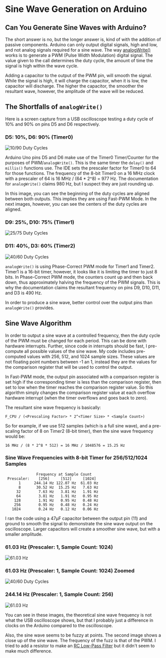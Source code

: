 <!--
Syntax for GitHub markdown
https://docs.github.com/en/get-started/writing-on-github/getting-started-with-writing-and-formatting-on-github/basic-writing-and-formatting-syntax
-->

# Sine Wave Generation on Arduino

## Can You Generate Sine Waves with Arduino?

The short answer is no, but the longer answer is, kind of with the
addition of passive components. Arduino can only output digital
signals, high and low, and not analog signals required for a sine
wave. The way
[analogWrite()](https://cdn.arduino.cc/reference/en/language/functions/analog-io/analogwrite/)
works is to generate a PWM (Pulse Width Modulation) digital
signal. The value given to the call determines the duty cycle, the
amount of time the signal is high within the wave cycle.

Adding a capacitor to the output of the PWM pin, will smooth the
signal. While the signal is high, it will charge the capacitor, when
it is low, the capacitor will discharge. The higher the capacitor, the
smoother the resultant wave, however, the amplitude of the wave will
be reduced.

## The Shortfalls of `analogWrite()`

Here is a screen capture from a USB oscilloscope testing a duty
cycle of 10% and 90% on pins D5 and D6 respectively.

### D5: 10%, D6: 90% (Timer0)

![10/90 Duty Cycles](images/AnalogWrite1090_DutyCycle.png "10/90% Duty Cycles")

Arduino Uno pins D5 and D6 make use of the Timer0 Timer/Counter for
the purposes of PWM/`analogWrite()`. This is the same timer the
`delay()` and `millis()` functions use.  The IDE sets the prescaler
factor for Timer0 to 64 for those functions. The frequency of the
8-bit Timer0 on a 16 MHz clock with a prescaler of 64 is
16 MHz / (64 * 2^8) = 977 Hz. The documentation for `analogWrite()`
claims 980 Hz, but I suspect they are just rounding up.

In this image, you can see the beginning of the duty cycles are aligned
between both outputs. This implies they are using Fast-PWM Mode. In the next
images, however, you can see the centers of the duty cycles are aligned.

### D9: 25%, D10: 75% (Timer1)
![25/75 Duty Cycles](images/AnalogWrite2575_DutyCycle_PhaseCorrect.png "25/75% Duty Cycles")

### D11: 40%, D3: 60% (Timer2)
![40/60 Duty Cycles](images/AnalogWrite4060_DutyCycle_PhaseCorrect.png "40/60% Duty Cycles")

`analogWrite()` is using Phase-Correct PWM mode for Timer1 and
Timer2. Timer1 is a 16-bit timer, however, it looks like it is
limiting the timer to just 8 bits. In Phase-Correct PWM mode, the
counters count up and then back down, thus approximately halving the
frequency of the PWM signals. This is why the documentation claims the
resultant frequency on pins D9, D10, D11, and D3 is 490 Hz.

In order to produce a sine wave, better control over the output pins than
`analogWrite()` provides.

## Sine Wave Algorithm

In order to output a sine wave at a controlled frequency, then the
duty cycle of the PWM must be changed for each period. This can be
done with hardware interrupts. Further, since code in interrupts
should be fast, I pre-compute all possible values of the sine wave. My
code includes pre-computed values with 256, 512, and 1024 sample
sizes. These values are not floating point numbers between -1 an 1,
instead they are the values for the comparison register that
will be used to control the output.

In Fast-PWM mode, the output pin associated with a comparison register
is set high if the corresponding timer is less than the comparison
register, then set to low when the timer reaches the comparison
register value. So this algorithm simply changes the comparison
register value at each overflow hardware interrupt (when the timer
overflows and goes back to zero).

The resultant sine wave frequency is basically:
```
F_CPU / (<Prescaling Factor> * 2^<Timer Size> * <Sample Count>)
```

So for example, if we use 512 samples (which is a full sine wave), and
a pre-scaling factor of 8 on Timer2 (8-bit timer), then the sine wave
frequency would be:
```
16 MHz / (8 * 2^8 * 512) = 16 MHz / 1048576 = 15.25 Hz
```

### Sine Wave Frequencies with 8-bit Timer for 256/512/1024 Samples
```
              Frequency at Sample Count  
 Prescaler:    [256]     [512]     [1024]
      1      244.14 Hz 122.07 Hz  61.03 Hz
      8       30.52 Hz  15.25 Hz   7.63 Hz
     32        7.63 Hz   3.81 Hz   1.91 Hz
     64        3.81 Hz   1.91 Hz   0.95 Hz
    128        1.91 Hz   0.95 Hz   0.48 Hz
    256        0.95 Hz   0.48 Hz   0.24 Hz
   1024        0.24 Hz   0.12 Hz   0.06 Hz
```

I ran the code using a 47µF capacitor between the output pin (11) and
ground to smooth the signal to demonstrate the sine wave output on the
oscilloscope. Larger capacitors will create a smoother sine wave, but
with a smaller amplitude.

### 61.03 Hz (Prescaler: 1, Sample Count: 1024)
![61.03 Hz](images/Sine_1x1024.png "Prescaler = 1, Sample Count = 1024")

### 61.03 Hz (Prescaler: 1, Sample Count: 1024) Zoomed
![40/60 Duty Cycles](images/Sine_1x1024_200us.png "Prescaler = 1, Sample Count = 1024")

### 244.14 Hz (Prescaler: 1, Sample Count: 256)
![61.03 Hz](images/Sine_1x256.png "Prescaler = 1, Sample Count = 1024")

You can see in these images, the theoretical sine wave frequency is not
what the USB oscilloscope shows, but that I probably just a difference
in clocks on the Arduino compared to the oscilloscope.

Also, the sine wave seems to be fuzzy at points. The second image shows
a close up of the sine wave. The frequency of the fuzz is that of the
PWM. I tried to add a resistor to make an
[RC Low-Pass Filter](http://www.learningaboutelectronics.com/Articles/Low-pass-filter-calculator.php) but it didn't seem to make much difference.

